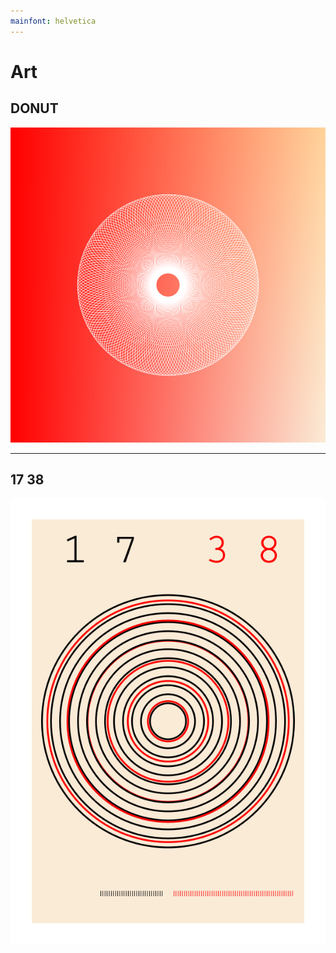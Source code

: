 ```yaml
---
mainfont: helvetica
---
```

# Art

## DONUT

![donut](start/donut/donut.png)

***

## 17     38

![png](start/1738/1728.png)

